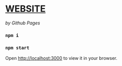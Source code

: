# [WEBSITE](https://david-szczepanik.github.io/react-form/)
*by Github Pages*

### `npm i`
### `npm start`

Open [http://localhost:3000](http://localhost:3000) to view it in your browser.
